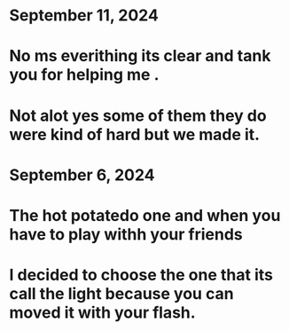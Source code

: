 # September 11, 2024
# No ms everithing its clear and tank you for helping me .
# 
# Not alot yes some of them they do were kind of hard but we made it.
# September 6, 2024
# The hot potatedo one and when you have to play withh your friends
# I decided to choose the one that its call the light because you can moved it with your flash.
